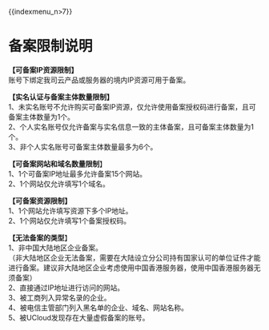 {{indexmenu_n>7}}

# 备案限制说明

**【可备案IP资源限制】**  
账号下绑定我司云产品或服务器的境内IP资源可用于备案。  
  
**【实名认证与备案主体数量限制】**  
1、未实名账号不允许购买可备案IP资源，仅允许使用备案授权码进行备案，且可备案主体数量为1个。  
2、个人实名账号仅允许备案与实名信息一致的主体备案，且可备案主体数量为1个。  
3、非个人实名账号可备案主体数量最多为6个。  
  
**【可备案网站和域名数量限制**】  
1、1个可备案IP地址最多允许备案15个网站。  
2、1个网站仅允许填写1个域名。  
  
**【可备案资源限制】**  
1、1个网站允许填写资源下多个IP地址。  
2、1个网站仅允许填写1个备案授权码。  
  
**【无法备案的类型**】  
1、非中国大陆地区企业备案。  
（非大陆地区企业无法备案，需要在大陆设立分公司持有国家认可的单位证件才能进行备案。建议非大陆地区企业考虑使用中国香港服务器，使用中国香港服务器无须备案）  
2、直接通过IP地址进行访问的网站。  
3、被工商列入异常名录的企业。  
4、被电信主管部门列入黑名单的企业、域名、网站名称。  
5、被UCloud发现存在大量虚假备案的账号。
